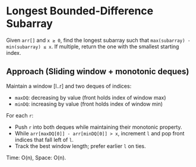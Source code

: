 # Longest Bounded-Difference Subarray

Given `arr[]` and `x ≥ 0`, find the longest subarray such that `max(subarray) - min(subarray) ≤ x`. If multiple, return the one with the smallest starting index.

## Approach (Sliding window + monotonic deques)
Maintain a window [l..r] and two deques of indices:
- `maxDQ`: decreasing by value (front holds index of window max)
- `minDQ`: increasing by value (front holds index of window min)

For each `r`:
- Push `r` into both deques while maintaining their monotonic property.
- While `arr[maxDQ[0]] - arr[minDQ[0]] > x`, increment `l` and pop front indices that fall left of `l`.
- Track the best window length; prefer earlier `l` on ties.

Time: O(n), Space: O(n).
